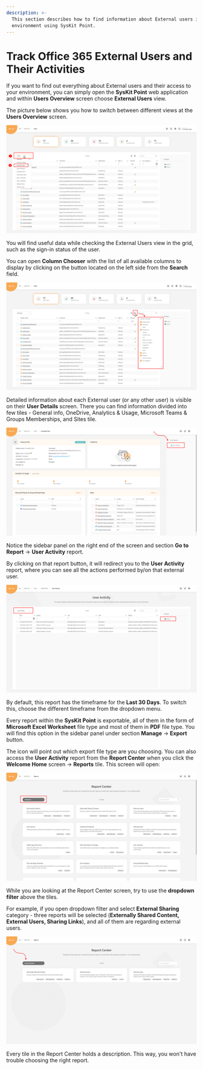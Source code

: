 ```yaml
---
description: >-
  This section describes how to find information about External users in your
  environment using SysKit Point.
---
```


# Track Office 365 External Users and Their Activities

If you want to find out everything about External users and their access to your environment, you can simply open the **SysKit Point** web application and within **Users Overview** screen choose **External Users** view.

The picture below shows you how to switch between different views at the **Users Overview** screen.

![Users Overview screen - opening views \(1\) and selection of External Users view \(2\)](../.gitbook/assets/track-office-365-external-users-and-their-activities_users-overview-screen-opening-views-and-selecti.png)

You will find useful data while checking the External Users view in the grid, such as the sign-in status of the user.

You can open **Column Chooser** with the list of all available columns to display by clicking on the button located on the left side from the **Search** field.

![Users Overview screen - Column Chooser](../.gitbook/assets/track-office-365-external-users-and-their-activities_users-overview-screen-column-chooser.png)

Detailed information about each External user \(or any other user\) is visible on their **User Details** screen. There you can find information divided into few tiles - General info, OneDrive, Analytics & Usage, Microsoft Teams & Groups Memberships, and Sites tile.

![User Details screen - generate User Activity report](../.gitbook/assets/track-office-365-external-users-and-their-activities_user-details-screen-generate-user-activity-repo.png)

Notice the sidebar panel on the right end of the screen and section **Go to Report** -&gt; **User Activity** report.

By clicking on that report button, it will redirect you to the **User Activity** report, where you can see all the actions performed by/on that external user.

![User Activity report](../.gitbook/assets/track-office-365-external-users-and-their-activities_user-activity-report.png)

By default, this report has the timeframe for the **Last 30 Days**. To switch this, choose the different timeframe from the dropdown menu.

Every report within the **SysKit Point** is exportable, all of them in the form of **Microsoft Excel Worksheet** file type and most of them in **PDF** file type. You will find this option in the sidebar panel under section **Manage** -&gt; **Export** button.

The icon will point out which export file type are you choosing. You can also access the **User Activity** report from the **Report Center** when you click the **Welcome Home** screen -&gt; **Reports** tile. This screen will open:

![Report Center](../.gitbook/assets/track-office-365-external-users-and-their-activities_report-center.png)

While you are looking at the Report Center screen, try to use the **dropdown filter** above the tiles.

For example, if you open dropdown filter and select **External Sharing** category - three reports will be selected \(**Externally Shared Content, External Users, Sharing Links**\), and all of them are regarding external users.

![Report Center - External Sharing category selected](../.gitbook/assets/track-office-365-external-users-and-their-activities_report-center-external-sharing-category-selecte.png)

Every tile in the Report Center holds a description. This way, you won't have trouble choosing the right report.

